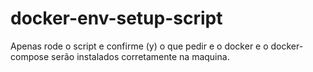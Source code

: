 # docker-env-setup-script

Apenas rode o script e confirme (y) o que pedir e o docker e o docker-compose serão instalados corretamente na maquina.